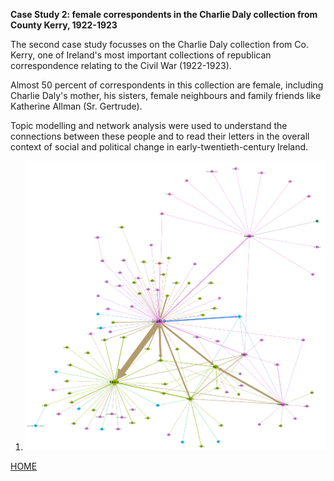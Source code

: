 **Case Study 2: female correspondents in the Charlie Daly collection from County Kerry, 1922-1923**

The second case study focusses on the Charlie Daly collection from Co. Kerry, one of Ireland's most important collections of republican correspondence relating to the Civil War (1922-1923).

Almost 50 percent of correspondents in this collection are female, including Charlie Daly's mother, his sisters, female neighbours and family friends like Katherine Allman (Sr. Gertrude).

Topic modelling and network analysis were used to understand the connections between these people and to read their letters in the overall context of social and political change in early-twentieth-century Ireland.

1. ![Daly family correspondence network of 288 letters added to Letters 1916-1923 by autumn 2019](https://github.com/MonikaBarget/FeministDH/blob/master/Daly_network_19May2020.png)

[HOME](https://monikabarget.github.io/FeministDH/)
